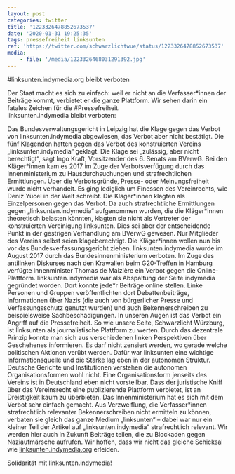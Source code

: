 ```yaml
---
layout: post
categories: twitter
title: '1223326478852673537'
date: '2020-01-31 19:25:35'
tags: pressefreiheit linksunten
ref: 'https://twitter.com/schwarzlichtwue/status/1223326478852673537'
media:
    - file: '/media/1223326468031291392.jpg'
---
```

#linksunten.indymedia.org bleibt verboten

 

Der Staat macht es sich zu einfach: weil er nicht an die Verfasser\*innen der Beiträge kommt, verbietet er die ganze Plattform. Wir sehen darin ein fatales Zeichen für die #Pressefreiheit.  
linksunten.indymedia bleibt verboten:

Das Bundesverwaltungsgericht in Leipzig hat die Klage gegen das Verbot von linksunten.indymedia abgewiesen, das Verbot aber nicht bestätigt. Die fünf Klagenden hatten gegen das Verbot des konstruierten Vereins „linksunten.indymedia“ geklagt. 
Die Klage sei „zulässig, aber nicht berechtigt“, sagt Ingo Kraft, Vorsitzender des 6. Senats am BVerwG. Bei den Kläger\*innen kam es 2017 im Zuge der Verbotsverfügung durch das Innenministerium zu Hausdurchsuchungen und strafrechtlichen Ermittlungen. 
Über die Verbotsgründe, Presse- oder Meinungsfreiheit wurde nicht verhandelt. Es ging lediglich um Finessen des Vereinrechts, wie Deniz Yücel in der Welt schreibt. Die Kläger\*innen klagten als Einzelpersonen gegen das Verbot. 
Da auch strafrechtliche Ermittlungen gegen „linksunten.indymedia“ aufgenommen wurden, die die Kläger\*innen theoretisch belasten könnten, klagten sie nicht als Vertreter der konstruierten Vereinigung linksunten. 
Dies sei aber der entscheidende Punkt in der gestrigen Verhandlung am BVerwG gewesen. Nur Mitglieder des Vereins selbst seien klageberechtigt. Die Kläger\*innen wollen nun bis vor das Bundesverfassungsgericht ziehen. 
linksunten.indymedia wurde im August 2017 durch das Bundesinnenministerium verboten. Im Zuge des antilinken Diskurses nach den Krawallen beim G20-Treffen in Hamburg verfügte Innenminister Thomas de Maizière ein Verbot gegen die Online-Plattform. 
linksunten.indymedia war als Abspaltung der Seite indymedia gegründet worden. Dort konnte jede\*r Beiträge online stellen. 
Linke Personen und Gruppen veröffentlichten dort Debattenbeiträge, Informationen über Nazis (die auch von bürgerlicher Presse und Verfassungsschutz genutzt wurden) und auch Bekennerschreiben zu beispielsweise Sachbeschädigungen. 
In unseren Augen ist das Verbot ein Angriff auf die Pressefreiheit. So wie unsere Seite, Schwarzlicht Würzburg, ist linksunten als journalistische Plattform zu werten. Durch das dezentrale Prinzip konnte man sich aus verschiedenen linken Perspektiven über Geschehenes informieren. 
Es darf nicht zensiert werden, wo gerade welche politischen Aktionen verübt werden. Dafür war linksunten eine wichtige Informationsquelle und die Stärke lag eben in der autonomen Struktur. 
Deutsche Gerichte und Institutionen verstehen die autonomen Organisationsformen wohl nicht. Eine Organisationsform jenseits des Vereins ist in Deutschland eben nicht vorstellbar. 
Dass der juristische Kniff über das Vereinsrecht eine publizierende Plattform verbietet, ist an Dreistigkeit kaum zu überbieten. Das Innenministerium hat es sich mit dem Verbot sehr einfach gemacht. 
Aus Verzweiflung, die Verfasser\*innen strafrechtlich relevanter Bekennerschreiben nicht ermitteln zu können, verbaten sie gleich das ganze Medium „linksunten“ – dabei war nur ein kleiner Teil der Artikel auf „linksunten.indymedia“ strafrechtlich relevant. 
Wir werden hier auch in Zukunft Beiträge teilen, die zu Blockaden gegen Naziaufmärsche aufrufen. Wir hoffen, dass wir nicht das gleiche Schicksal wie [linksunten.indymedia.org](http://linksunten.indymedia.org) erleiden. 



Solidarität mit linksunten.indymedia! 